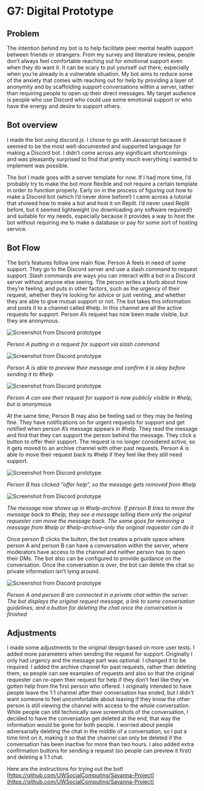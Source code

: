 # G7: Digital Prototype
## Problem

The intention behind my bot is to help facilitate peer mental health support between friends or strangers. From my survey and literature review, people don’t always feel comfortable reaching out for emotional support even when they do want it. It can be scary to put yourself out there, especially when you’re already in a vulnerable situation. My bot aims to reduce some of the anxiety that comes with reaching out for help by providing a layer of anonymity and by scaffolding support conversations within a server, rather than requiring people to open up their direct messages. My target audience is people who use Discord who could use some emotional support or who have the energy and desire to support others.

## Bot overview

I made the bot using discord.js. I chose to go with Javascript because it seemed to be the most well-documented and supported language for making a Discord bot. I didn’t come across any significant shortcomings and was pleasantly surprised to find that pretty much everything I wanted to implement was possible. 

The bot I made goes with a server template for now. If I had more time, I’d probably try to make the bot more flexible and not require a certain template in order to function properly. Early on in the process of figuring out how to make a Discord bot (which I’d never done before!) I came across a tutorial that showed how to make a bot and host it on Replit. I’d never used Replit before, but it seemed lightweight (no downloading any software required!) and suitable for my needs, especially because it provides a way to host the bot without requiring me to make a database or pay for some sort of hosting service. 

## Bot Flow

The bot’s features follow one main flow. Person A feels in need of some support. They go to the Discord server and use a slash command to request support. Slash commands are ways you can interact with a bot in a Discord server without anyone else seeing. The person writes a blurb about how they’re feeling, and puts in other factors, such as the urgency of their request, whether they’re looking for advice or just venting, and whether they are able to give mutual support or not. The bot takes this information and posts it to a channel called #help. In this channel are all the active requests for support. Person A’s request has now been made visible, but they are anonymous. 

![Screenshot from Discord prototype](img/G7_1.jpg)

_Person A putting in a request for support via slash command_

![Screenshot from Discord prototype](img/G7_3.jpg)

_Person A is able to preview their message and confirm it is okay before sending it to #help_

![Screenshot from Discord prototype](img/G7_3.jpg)

_Person A can see their request for support is now publicly visible in #help, but is anonymous_

At the same time, Person B may also be feeling sad or they may be feeling fine. They have notifications on for urgent requests for support and get notified when person A’s message appears in #help. They read the message and find that they can support the person behind the message. They click a button to offer their support. The request is no longer considered active, so it gets moved to an archive channel with other past requests. Person A is able to move their request back to #help if they feel like they still need support. 

![Screenshot from Discord prototype](img/G7_4.jpg)

_Person B has clicked “offer help”, so the message gets removed from #help_

![Screenshot from Discord prototype](img/G7_5.jpg)

_The message now shows up in #help-archive. If person B tries to move the message back to #help, they see a message telling them only the original requester can move the message back. The same goes for removing a message from #help or #help-archive–only the original requester can do it_

Once person B clicks the button, the bot creates a private space where person A and person B can have a conversation within the server, where moderators have access to the channel and neither person has to open their DMs. The bot also can be configured to provide guidance on the conversation. Once the conversation is over, the bot can delete the chat so private information isn’t lying around. 

![Screenshot from Discord prototype](img/G7_6.jpg)

_Person A and person B are connected in a private chat within the server. The bot displays the original request message, a link to some conversation guidelines, and a button for deleting the chat once the conversation is finished_

## Adjustments

I made some adjustments to the original design based on more user tests. I added more parameters when sending the request for support. Originally I only had urgency and the message part was optional. I changed it to be required. I added the archive channel for past requests, rather than deleting them, so people can see examples of requests and also so that the original requester can re-open their request for help if they don’t feel like they’ve gotten help from the first person who offered. I originally intended to have people leave the 1:1 channel after their conversation has ended, but I didn’t want someone to feel uncomfortable about leaving if they know the other person is still viewing the channel with access to the whole conversation. While people can still technically save screenshots of the conversation, I decided to have the conversation get deleted at the end, that way the information would be gone for both people. I worried about people adversarially deleting the chat in the middle of a conversation, so I put a time limit on it, making it so that the channel can only be deleted if the conversation has been inactive for more than two hours. I also added extra confirmation buttons for sending a request (so people can preview it first) and deleting a 1:1 chat.

Here are the instructions for trying out the bot! [https://github.com/UWSocialComputing/Savanna-Project](https://github.com/UWSocialComputing/Savanna-Project) 

